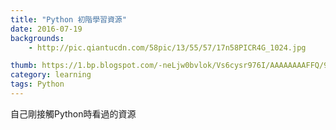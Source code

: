 ```yaml
---
title: "Python 初階學習資源"
date: 2016-07-19
backgrounds:
    - http://pic.qiantucdn.com/58pic/13/55/57/17n58PICR4G_1024.jpg

thumb: https://1.bp.blogspot.com/-neLjw0bvlok/Vs6cysr976I/AAAAAAAAFFQ/94vJ2nFv_7s/s1600/%25E6%259C%25AA%25E5%2591%25BD%25E5%2590%258D.png
category: learning
tags: Python
---
```


自己剛接觸Python時看過的資源